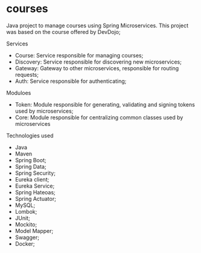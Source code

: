 # courses
Java project to manage courses using Spring Microservices. This project was based on the course offered by DevDojo;

Services

* Course: Service responsible for managing courses;
* Discovery: Service responsible for discovering new microservices;
* Gateway: Gateway to other microservices, responsible for routing requests;
* Auth: Service responsible for authenticating;

Moduloes

* Token: Module responsible for generating, validating and signing tokens used by microservices;
* Core: Module responsible for centralizing common classes used by microservices

Technologies used

* Java
* Maven
* Spring Boot;
* Spring Data;
* Spring Security;
* Eureka client;
* Eureka Service;
* Spring Hateoas;
* Spring Actuator;
* MySQL;
* Lombok;
* JUnit;
* Mockito;
* Model Mapper;
* Swagger;
* Docker;
